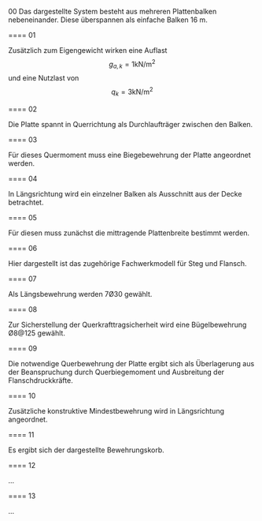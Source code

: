 
00
Das dargestellte System besteht aus mehreren Plattenbalken nebeneinander. Diese überspannen als einfache Balken 16 m. 

====
01

Zusätzlich zum Eigengewicht wirken eine Auflast $$g_{a,k} = 1 \text{kN}/\text{m}^2$$ und eine Nutzlast von $$q_{k} = 3 \text{kN}/\text{m}^2$$

====
02

Die Platte spannt in Querrichtung als Durchlaufträger zwischen den Balken. 

====
03

Für dieses Quermoment muss eine Biegebewehrung der Platte angeordnet werden. 

====
04

In Längsrichtung wird ein einzelner Balken als Ausschnitt aus der Decke betrachtet.

====
05

Für diesen muss zunächst die mittragende Plattenbreite bestimmt werden. 

====
06

Hier dargestellt ist das zugehörige Fachwerkmodell für Steg und Flansch.

====
07

Als Längsbewehrung werden 7Ø30 gewählt. 

====
08

Zur Sicherstellung der Querkrafttragsicherheit wird eine Bügelbewehrung Ø8@125 gewählt. 

====
09

Die notwendige Querbewehrung der Platte ergibt sich als Überlagerung aus der Beanspruchung durch Querbiegemoment und Ausbreitung der Flanschdruckkräfte.

====
10

Zusätzliche konstruktive Mindestbewehrung wird in Längsrichtung angeordnet. 

====
11

Es ergibt sich der dargestellte Bewehrungskorb.

====
12

...

====
13

...
